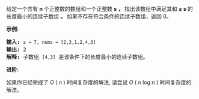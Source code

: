 <html>
 <body>
  <p>
   给定一个含有
   <strong>
    n
   </strong>
   个正整数的数组和一个正整数
   <strong>
    s ，
   </strong>
   找出该数组中满足其和
   <strong>
    ≥ s
   </strong>
   的长度最小的连续子数组
   <strong>
    。
   </strong>
   如果不存在符合条件的连续子数组，返回 0。
  </p>
  <p>
   <strong>
    示例:
   </strong>
  </p>
  <pre><strong>输入:</strong> <code>s = 7, nums = [2,3,1,2,4,3]</code>
<strong>输出:</strong> 2
<strong>解释: </strong>子数组 <code>[4,3]</code> 是该条件下的长度最小的连续子数组。
</pre>
  <p>
   <strong>
    进阶:
   </strong>
  </p>
  <p>
   如果你已经完成了
   <em>
    O
   </em>
   (
   <em>
    n
   </em>
   ) 时间复杂度的解法, 请尝试
   <em>
    O
   </em>
   (
   <em>
    n
   </em>
   log
   <em>
    n
   </em>
   ) 时间复杂度的解法。
  </p>
 </body>
</html>